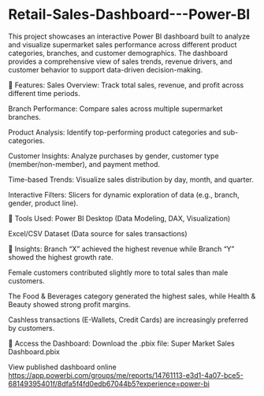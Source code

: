 # Retail-Sales-Dashboard---Power-BI
This project showcases an interactive Power BI dashboard built to analyze and visualize supermarket sales performance across different product categories, branches, and customer demographics. The dashboard provides a comprehensive view of sales trends, revenue drivers, and customer behavior to support data-driven decision-making.

🔹 Features:
Sales Overview: Track total sales, revenue, and profit across different time periods.

Branch Performance: Compare sales across multiple supermarket branches.

Product Analysis: Identify top-performing product categories and sub-categories.

Customer Insights: Analyze purchases by gender, customer type (member/non-member), and payment method.

Time-based Trends: Visualize sales distribution by day, month, and quarter.

Interactive Filters: Slicers for dynamic exploration of data (e.g., branch, gender, product line).

🔹 Tools Used:
Power BI Desktop (Data Modeling, DAX, Visualization)

Excel/CSV Dataset (Data source for sales transactions)

🔹 Insights:
Branch “X” achieved the highest revenue while Branch “Y” showed the highest growth rate.

Female customers contributed slightly more to total sales than male customers.

The Food & Beverages category generated the highest sales, while Health & Beauty showed strong profit margins.

Cashless transactions (E-Wallets, Credit Cards) are increasingly preferred by customers.

🔹 Access the Dashboard:
Download the .pbix file: Super Market Sales Dashboard.pbix

View published dashboard online
https://app.powerbi.com/groups/me/reports/14761113-e3d1-4a07-bce5-68149395401f/8dfa5f4fd0edb67044b5?experience=power-bi
